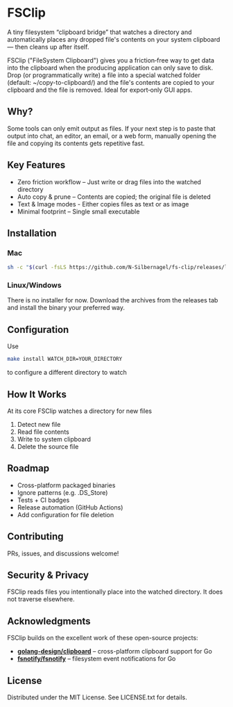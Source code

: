 # FSClip

A tiny filesystem “clipboard bridge” that watches a directory and automatically places any dropped file's contents on your system clipboard — then cleans up after itself.


FSClip ("FileSystem Clipboard") gives you a friction‑free way to get data into the clipboard when the producing application can only save to disk. Drop (or programmatically write) a file into a special watched folder (default: ~/copy-to-clipboard/) and the file's contents are copied to your clipboard and the file is removed. Ideal for export‑only GUI apps.

## Why?

Some tools can only emit output as files. If your next step is to paste that output into chat, an editor, an email, or a web form, manually opening the file and copying its contents gets repetitive fast.

## Key Features
* Zero friction workflow – Just write or drag files into the watched directory
* Auto copy & prune – Contents are copied; the original file is deleted
* Text & Image modes - Either copies files as text or as image
* Minimal footprint – Single small executable

## Installation
### Mac

```bash
sh -c "$(curl -fsLS https://github.com/N-Silbernagel/fs-clip/releases/latest/download/install.sh)
```

### Linux/Windows
There is no installer for now. Download the archives from the releases tab and install the binary your preferred way.

## Configuration

Use 
```bash
make install WATCH_DIR=YOUR_DIRECTORY
``` 
to configure a different directory to watch

## How It Works

At its core FSClip watches a directory for new files
1. Detect new file
2. Read file contents
3. Write to system clipboard
4. Delete the source file

## Roadmap
* Cross-platform packaged binaries
* Ignore patterns (e.g. .DS_Store)
* Tests + CI badges
* Release automation (GitHub Actions)
* Add configuration for file deletion

## Contributing

PRs, issues, and discussions welcome!

## Security & Privacy

FSClip reads files you intentionally place into the watched directory. It does not traverse elsewhere.

## Acknowledgments

FSClip builds on the excellent work of these open-source projects:

- **[golang-design/clipboard](https://github.com/golang-design/clipboard)** – cross-platform clipboard support for Go
- **[fsnotify/fsnotify](https://github.com/fsnotify/fsnotify)** – filesystem event notifications for Go

## License

Distributed under the MIT License. See LICENSE.txt for details.
